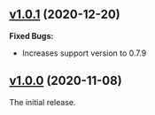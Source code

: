## [v1.0.1](https://github.com/illandril/FoundryVTT-inventory-storter/releases/tag/v1.0.1) (2020-12-20)
**Fixed Bugs:**
* Increases support version to 0.7.9

## [v1.0.0](https://github.com/illandril/FoundryVTT-inventory-storter/releases/tag/v1.0.0) (2020-11-08)
The initial release.

